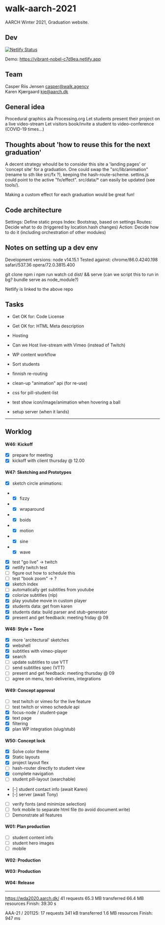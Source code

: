 # walk-aarch-2021

AARCH Winter 2021, Graduation website.

## Dev

[![Netlify Status](https://api.netlify.com/api/v1/badges/36622290-ab7c-4011-a494-660cef836fa5/deploy-status)](https://app.netlify.com/sites/vibrant-nobel-c7d9ea/deploys)

Demo: <a href="https://vibrant-nobel-c7d9ea.netlify.app/">
	https://vibrant-nobel-c7d9ea.netlify.app
</a>

## Team
Casper Riis Jensen <casper@walk.agency>  
Karen Kjærgaard <kje@aarch.dk>


## General idea

Procedural graphics ala Processing.org
Let students present their project on a live video-stream
Let visitors book/invite a student to video-conference
(COVID-19 times...)


## Thoughts about 'how to reuse this for the next graduation'

A decent strategy whould be to consider this site a 'landing pages' or 'concept site'
for a graduation.
One could swap the "src/lib/animation" (rename to sth like src/fx ?),
keeping the hash-route-scheme.
settins.js could point to the active "fx/effect".
src/data/* can easily be updated (see tools/).

Making a custom effect for each graduation would be great fun!


## Code architecture 

Settings: Define static props
Index:  Bootstrap, based on settings
Routes: Decide what to do (triggered by location.hash changes)
Action: Decide how to do it (including orchestration of other modules)


## Notes on setting up a dev env

Development versions: node v14.15.1
Tested against: chrome/86.0.4240.198 safari/537.36 opera/72.0.3815.400

git clone
npm i
npm run watch
cd dist/ && serve (can we script this to run in bg? bundle serve as node_module?)

Netlify is linked to the above repo


## Tasks


- Get OK for: Code License
- Get OK for: HTML Meta description
- Hosting
- Can we Host live-stream with Vimeo (instead of Twitch)
- WP content workflow
- Sort students

- finnish re-routing
- clean-up "animation" api (for re-use)
- css for pill-student-list
- test show icon/image/animation when hovering a ball
- setup server (when it lands)





---

## Worklog

#### W46: Kickoff
- [x] prepare for meeting
- [x] kickoff with client thursday @ 12.00

#### W47: Sketching and Prototypes
- [x] sketch circle animations:
- - [x] fizzy
- - [x] wraparound
- - [x] boids
- - [x] motion
- - [x] sine
- - [x] wave
- [x] test "go live" -> twitch
- [x] netlify twitch test
- [ ] figure out how to schedule this
- [ ] test "book zoom" -> ?
- [x] sketch index
- [ ] automatically get subtitles from youtube
- [x] colorize subtitles (nlp)
- [x] play youtube movie in custom player
- [x] students data: get from karen
- [x] students data: build parser and stub-generator
- [x] present and get feedback: meeting friday @ 09

#### W48: Style + Tone

- [x] more 'arcitectural' sketches
- [x] webshell
- [x] subtitles with vimeo-player
- [x] search
- [ ] update subtitles to use VTT
- [ ] send subtitles spec (VTT)
- [ ] present and get feedback: meeting thursday @ 09
- [ ] agree on menu, text-deliveries, integrations

#### W49: Concept approval

- [ ] test twitch or vimeo for the live feature
- [ ] test twitch or vimeo schedule api
- [x] focus-node / student-page
- [x] text page
- [x] filtering
- [x] plan WP integration (slug/stub)

#### W50: Concept lock

- [x] Solve color theme
- [x] Static layouts
- [x] project layout flex
- [ ] hash-router directly to student view
- [x] complete navigation
- [ ] student pill-layout (searchable)
- [-] student contact info (await Karen)
- [-] server (await Tony)
- [ ] verify fonts (and minimize selection)
- [ ] fork mobile to separate html file (to avoid document.write)
- [ ] Demonstrate all features 

#### W01: Plan production

- [ ] student content info
- [ ] student hero images
- [ ] mobile

#### W02: Production
#### W03: Production
#### W04: Release

---
https://wda2020.aarch.dk/
41 requests
65.3 MB transferred
66.4 MB resources
Finish: 39.30 s


AAA-21 / 201125:
17 requests
341 kB transferred
1.6 MB resources
Finish: 947 ms


